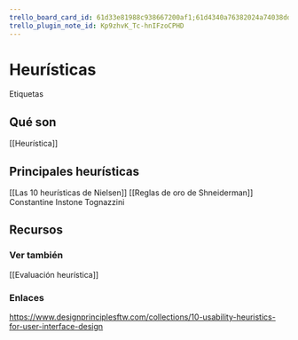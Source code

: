 ```yaml
---
trello_board_card_id: 61d33e81988c938667200af1;61d4340a76382024a74038dd
trello_plugin_note_id: Kp9zhvK_Tc-hnIFzoCPHD
---
```

# Heurísticas
Etiquetas

## Qué son
[[Heurística]]

## Principales heurísticas
[[Las 10 heurísticas de Nielsen]]
[[Reglas de oro de Shneiderman]]
Constantine
Instone
Tognazzini

## Recursos
### Ver también
[[Evaluación heurística]]

### Enlaces
https://www.designprinciplesftw.com/collections/10-usability-heuristics-for-user-interface-design